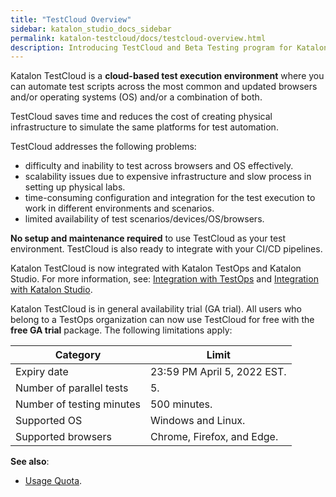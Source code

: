 ```yaml
---
title: "TestCloud Overview"
sidebar: katalon_studio_docs_sidebar
permalink: katalon-testcloud/docs/testcloud-overview.html
description: Introducing TestCloud and Beta Testing program for Katalon users
---
```


Katalon TestCloud is a **cloud-based test execution environment** where you can automate test scripts across the most common and updated browsers and/or operating systems (OS) and/or a combination of both.

TestCloud saves time and reduces the cost of creating physical infrastructure to simulate the same platforms for test automation.

TestCloud addresses the following problems:

* difficulty and inability to test across browsers and OS effectively.
* scalability issues due to expensive infrastructure and slow process in setting up physical labs.
* time-consuming configuration and integration for the test execution to work in different environments and scenarios.
* limited availability of test scenarios/devices/OS/browsers.

**No setup and maintenance required** to use TestCloud as your test environment. TestCloud is also ready to integrate with your CI/CD pipelines.

Katalon TestCloud is now integrated with Katalon TestOps and Katalon Studio. For more information, see: [Integration with TestOps](https://docs.katalon.com/katalon-testcloud/docs/integrate-testcloud-with-testops.html) and [Integration with Katalon Studio](https://docs.katalon.com/katalon-studio/docs/testcloud-integration.html).

Katalon TestCloud is in general availability trial (GA trial). All users who belong to a TestOps organization can now use TestCloud for free with the **free GA trial** package. The following limitations apply:

<table>
    <thead>
        <tr>
            <th><b>Category</b></th>
            <th><b>Limit</b></th>
        </tr>
    </thead>
    <tbody>
        <tr>
            <td>Expiry date</td>
            <td>23∶59 PM April 5, 2022 EST.</td>
        </tr>
        <tr>
            <td>Number of parallel tests</td>
            <td>5.</td>
        </tr>
        <tr>
            <td>Number of testing minutes</td>
            <td>500 minutes.</td>
        </tr>
        <tr>
            <td>Supported OS</td>
            <td>Windows and Linux.</td>
        </tr>
        <tr>
            <td>Supported browsers</td>
            <td>Chrome, Firefox, and Edge.</td>
        </tr>
    </tbody>
</table>

**See also**:

* [Usage Quota](https://docs.katalon.com/katalon-testcloud/docs/usage-quota-guide.html).